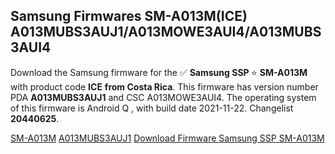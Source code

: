 <h2>Samsung Firmwares SM-A013M(ICE) A013MUBS3AUJ1/A013MOWE3AUI4/A013MUBS3AUI4</h2>
Download the Samsung firmware for the ✅ <strong>Samsung SSP </strong> ⭐ <strong>SM-A013M</strong> with product code <strong>ICE</strong> <strong> from Costa Rica</strong>. This firmware has version number PDA <strong>A013MUBS3AUJ1</strong> and CSC A013MOWE3AUI4. The operating system of this firmware is Android Q , with build date 2021-11-22. Changelist <strong>20440625</strong>.


[SM-A013M](https://samfirm.shop/samsung/model/SM-A013M)
[A013MUBS3AUJ1](https://samfirm.shop/samsung/pda/A013MUBS3AUJ1)
[Download Firmware Samsung SSP SM-A013M](https://samfirm.shop/samsung/firmware/476484)
